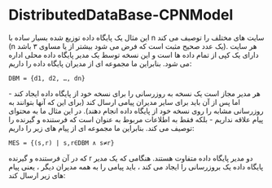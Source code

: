 # DistributedDataBase-CPNModel

اين مثال يک پايگاه داده توزيع شده بسيار
ساده با n سايت های مختلف را توصيف می کند (n
يک عدد صحيح مثبت است که فرض می شود بيشتر از
يا مساوی ٣ باشد). هر سايت دارای يک کپی از
تمام داده ها است و اين نسخه توسط يک مدير
پايگاه داده محلی اداره می شود. بنابراين ما
مجموعه ای از مديران پايگاه داده را داريم:

```
DBM = {d1, d2, …, dn}
```
هر مدير مجاز است يک نسخه به روزرسانی را
برای نسخه خود از پايگاه داده ايجاد کند -
اما پس از آن بايد برای ساير مديران پيامی
ارسال کند (برای اين که آنها بتوانند به
روزرسانی مشابه را روی نسخه خود از پايگاه
داده انجام دهند). در اين مثال ما به محتوای
پيام علاقه نداريم - بلکه فقط به اطلاعات مربوط
به عنوان است که فرستنده و گيرنده را توصيف
می کند. بنابراين ما مجموعه ای از پيام های
زير را داريم:
```
MES = {(s,r) | s,r∈DBM ∧ s≠r}
```
که در آن فرستنده و گيرنده r دو مدير پايگاه
داده متفاوت هستند. هنگامی که يک مدير پايگاه
داده يک بروزرسانی را ايجاد می کند ، بايد
پيامی را به همه مديران ديگر ، يعنی پيام های
زير ارسال کند:
